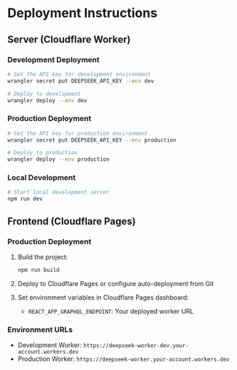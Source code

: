 # Deployment Instructions

## Server (Cloudflare Worker)

### Development Deployment
```bash
# Set the API key for development environment
wrangler secret put DEEPSEEK_API_KEY --env dev

# Deploy to development
wrangler deploy --env dev
```

### Production Deployment
```bash
# Set the API key for production environment
wrangler secret put DEEPSEEK_API_KEY --env production

# Deploy to production
wrangler deploy --env production
```

### Local Development
```bash
# Start local development server
npm run dev
```

## Frontend (Cloudflare Pages)

### Production Deployment
1. Build the project:
   ```bash
   npm run build
   ```

2. Deploy to Cloudflare Pages or configure auto-deployment from Git

3. Set environment variables in Cloudflare Pages dashboard:
   - `REACT_APP_GRAPHQL_ENDPOINT`: Your deployed worker URL

### Environment URLs
- Development Worker: `https://deepseek-worker-dev.your-account.workers.dev`
- Production Worker: `https://deepseek-worker.your-account.workers.dev`